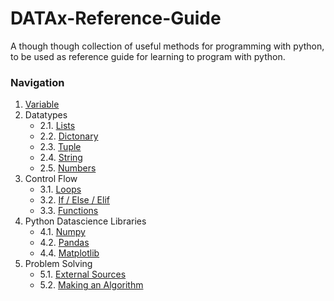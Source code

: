 # DATAx-Reference-Guide
A though though collection of useful methods for programming with python, to be used as reference guide for learning to program with python. 

### Navigation
1. [Variable](https://github.com/DATAx2020/DATAx-Reference-Guide/blob/master/variables_en.ipynb)
2. Datatypes
    * 2.1. [Lists](https://github.com/DATAx2020/DATAx-Reference-Guide/blob/master/lists_eng.ipynb)
    * 2.2. [Dictonary](https://github.com/DATAx2020/DATAx-Reference-Guide/blob/master/dictonary_eng.ipynb)
    * 2.3. [Tuple](https://github.com/DATAx2020/DATAx-Reference-Guide/blob/master/tuples_eng.ipynb)
    * 2.4. [String](https://github.com/DATAx2020/DATAx-Reference-Guide/blob/master/string_en.ipynb)
    * 2.5. [Numbers](https://github.com/DATAx2020/DATAx-Reference-Guide/blob/master/numbers_eng.ipynb)
3. Control Flow   
   * 3.1. [Loops](https://github.com/DATAx2020/DATAx-Reference-Guide/blob/master/loops_eng.ipynb)
   * 3.2. [If / Else / Elif](https://github.com/DATAx2020/DATAx-Reference-Guide/blob/master/If%20Else%20Elif%20Operators%20eng.ipynb)
   * 3.3. [Functions](https://github.com/DATAx2020/DATAx-Reference-Guide/blob/master/functions_eng.ipynb)
4. Python Datascience Libraries
   * 4.1. [Numpy](https://github.com/DATAx2020/DATAx-Reference-Guide/blob/master/Numpy.ipynb)
   * 4.2. [Pandas](https://github.com/DATAx2020/DATAx-Reference-Guide/blob/master/pandas.ipynb)
   * 4.4. [Matplotlib](https://github.com/DATAx2020/DATAx-Reference-Guide/blob/master/matplotlib_en.ipynb)
5. Problem Solving
   * 5.1. [External Sources](https://github.com/DATAx2020/DATAx-Reference-Guide/blob/master/external_source.ipynb)
   * 5.2. [Making an Algorithm](https://github.com/DATAx2020/DATAx-Reference-Guide/blob/master/problem_eng.ipynb)

